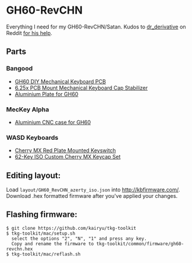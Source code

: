 # GH60-RevCHN

Everything I need for my GH60-RevCHN/Satan. Kudos to [dr_derivative](https://www.reddit.com/user/dr_derivative)
on Reddit [for his help](https://www.reddit.com/r/MechanicalKeyboards/comments/7qbqos/gh60_azerty_iso_layout/dso0xau/).

## Parts

### Bangood

*   [GH60 DIY Mechanical Keyboard PCB](https://www.banggood.com/GH60-DIY-Mechanical-Keyboard-PCB-Support-Breathing-LED-60-Cherry-MX-Poker2-Poker3-p-1084998.html)
*   [6.25x PCB Mount Mechanical Keyboard Cap Stabilizer](https://www.banggood.com/2x-6_25x-PCB-Mount-Mechanical-Keyboard-Cap-Stabilizer-For-Cherry-MX-Switch-p-1086051.html)
*   [Aluminium Plate for GH60](https://www.banggood.com/Aluminium-Board-Plate-Mechanical-Keyboard-Universal-Frame-for-RS60-GH60-PCB-p-1077451.html)

### MecKey Alpha

*   [Aluminium CNC case for GH60](https://meckeyalpha.com/collections/keyboard-cases/products/60-cnc-aluminium-case)

### WASD Keyboards

*   [Cherry MX Red Plate Mounted Keyswitch](http://www.wasdkeyboards.com/index.php/products/keyboard-parts/cherry-mx-red-keyswitch-mx1a-l1nn-linear.html)
*   [62-Key ISO Custom Cherry MX Keycap Set](http://www.wasdkeyboards.com/index.php/products/keycap-set/62-key-cherry-mx-keycap-set.html)

## Editing layout:

Load ```layout/GH60_RevCHN_azerty_iso.json``` into http://kbfirmware.com/.
Download .hex formatted firmware after you've applied your changes.

## Flashing firmware:

```
$ git clone https://github.com/kairyu/tkg-toolkit
$ tkg-toolkit/mac/setup.sh
  select the options "2", "N", "1" and press any key.
  Copy and rename the firmware to tkg-toolkit/common/firmware/gh60-revchn.hex
$ tkg-toolkit/mac/reflash.sh
```
